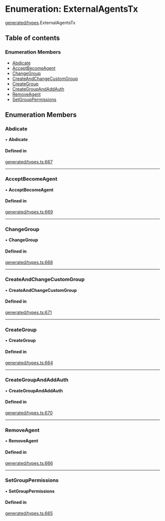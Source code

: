 # Enumeration: ExternalAgentsTx

[generated/types](../wiki/generated.types).ExternalAgentsTx

## Table of contents

### Enumeration Members

- [Abdicate](../wiki/generated.types.ExternalAgentsTx#abdicate)
- [AcceptBecomeAgent](../wiki/generated.types.ExternalAgentsTx#acceptbecomeagent)
- [ChangeGroup](../wiki/generated.types.ExternalAgentsTx#changegroup)
- [CreateAndChangeCustomGroup](../wiki/generated.types.ExternalAgentsTx#createandchangecustomgroup)
- [CreateGroup](../wiki/generated.types.ExternalAgentsTx#creategroup)
- [CreateGroupAndAddAuth](../wiki/generated.types.ExternalAgentsTx#creategroupandaddauth)
- [RemoveAgent](../wiki/generated.types.ExternalAgentsTx#removeagent)
- [SetGroupPermissions](../wiki/generated.types.ExternalAgentsTx#setgrouppermissions)

## Enumeration Members

### Abdicate

• **Abdicate**

#### Defined in

[generated/types.ts:667](https://github.com/PolymathNetwork/polymesh-sdk/blob/299ce247/src/generated/types.ts#L667)

___

### AcceptBecomeAgent

• **AcceptBecomeAgent**

#### Defined in

[generated/types.ts:669](https://github.com/PolymathNetwork/polymesh-sdk/blob/299ce247/src/generated/types.ts#L669)

___

### ChangeGroup

• **ChangeGroup**

#### Defined in

[generated/types.ts:668](https://github.com/PolymathNetwork/polymesh-sdk/blob/299ce247/src/generated/types.ts#L668)

___

### CreateAndChangeCustomGroup

• **CreateAndChangeCustomGroup**

#### Defined in

[generated/types.ts:671](https://github.com/PolymathNetwork/polymesh-sdk/blob/299ce247/src/generated/types.ts#L671)

___

### CreateGroup

• **CreateGroup**

#### Defined in

[generated/types.ts:664](https://github.com/PolymathNetwork/polymesh-sdk/blob/299ce247/src/generated/types.ts#L664)

___

### CreateGroupAndAddAuth

• **CreateGroupAndAddAuth**

#### Defined in

[generated/types.ts:670](https://github.com/PolymathNetwork/polymesh-sdk/blob/299ce247/src/generated/types.ts#L670)

___

### RemoveAgent

• **RemoveAgent**

#### Defined in

[generated/types.ts:666](https://github.com/PolymathNetwork/polymesh-sdk/blob/299ce247/src/generated/types.ts#L666)

___

### SetGroupPermissions

• **SetGroupPermissions**

#### Defined in

[generated/types.ts:665](https://github.com/PolymathNetwork/polymesh-sdk/blob/299ce247/src/generated/types.ts#L665)
